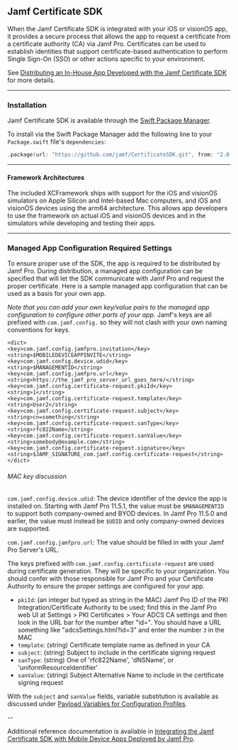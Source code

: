 ## Jamf Certificate SDK

When the Jamf Certificate SDK is integrated with your iOS or visionOS app, it provides a secure process
that allows the app to request a certificate from a certificate authority (CA) via Jamf Pro. Certificates
can be used to establish identities that support certificate-based authentication to perform Single Sign-On
(SSO) or other actions specific to your environment.

See [Distributing an In-House App Developed with the Jamf Certificate SDK](https://learn.jamf.com/en-US/bundle/technical-paper-integrating-ad-cs-current/page/Distributing_an_In-House_App_Developed_with_the_Jamf_Certificate_SDK.html) for more details.

--------

### Installation

Jamf Certificate SDK is available through the [Swift Package Manager](https://swift.org/package-manager/).

To install via the Swift Package Manager add the following line to your `Package.swift` file's `dependencies`:

```swift
.package(url: "https://github.com/jamf/CertificateSDK.git", from: "2.0.0")
```

--------

#### Framework Architectures

The included XCFramework ships with support for the iOS and visionOS simulators on Apple Silicon and Intel-based Mac computers, and iOS and visionOS devices using the arm64 architecture.  This allows app developers to use the
framework on actual iOS and visionOS devices and in the simulators while developing and testing their apps.

--------

### Managed App Configuration Required Settings

To ensure proper use of the SDK, the app is required to be distributed by Jamf Pro.  During distribution,
a managed app configuration can be specified that will let the SDK communicate with Jamf Pro and request
the proper certificate.  Here is a sample managed app configuration that can be used as a basis for your own app.

*Note that you can add your own key/value pairs to the managed app configuration to configure other parts of your app.*  Jamf's keys are all prefixed
with `com.jamf.config.` so they will not clash with your own naming conventions for keys.

    <dict>
    <key>com.jamf.config.jamfpro.invitation</key>
    <string>$MOBILEDEVICEAPPINVITE</string>
    <key>com.jamf.config.device.udid</key>
    <string>$MANAGEMENTID</string>
    <key>com.jamf.config.jamfpro.url</key>
    <string>https://the_jamf_pro_server_url_goes_here/</string>
    <key>com.jamf.config.certificate-request.pkiId</key>
    <string>1</string>
    <key>com.jamf.config.certificate-request.template</key>
    <string>User2</string>
    <key>com.jamf.config.certificate-request.subject</key>
    <string>cn=something</string>
    <key>com.jamf.config.certificate-request.sanType</key>
    <string>rfc822Name</string>
    <key>com.jamf.config.certificate-request.sanValue</key>
    <string>somebody@example.com</string>
    <key>com.jamf.config.certificate-request.signature</key>
    <string>$JAMF_SIGNATURE_com.jamf.config.certificate-request</string>
    </dict>

###### MAC key discussion

`com.jamf.config.device.udid`: The device identifier of the device the app is installed on.  Starting with
Jamf Pro 11.5.1, the value must be `$MANAGEMENTID` to support both company-owned and BYOD devices.  In Jamf
Pro 11.5.0 and earlier, the value must instead be `$UDID` and only company-owned devices are supported.

`com.jamf.config.jamfpro.url`: The value should be filled in with your Jamf Pro Server's URL.

The keys prefixed with `com.jamf.config.certificate-request` are used during certificate generation.  They
will be specific to your organization.  You should confer with those responsible for Jamf Pro and your
Certificate Authority to ensure the proper settings are configured for your app.

* `pkiId`: (an integer but typed as string in the MAC) Jamf Pro ID of the PKI Integration/Certificate Authority to be used; find this in the Jamf Pro
web UI at Settings > PKI Certificates > Your ADCS CA settings and then look in the URL bar for the number after "id=".  You should have a URL something like "adcsSettings.html?id=3" and enter the number `3` in the MAC
* `template`: (string) Certificate template name as defined in your CA
* `subject`: (string) Subject to include in the certificate signing request
* `sanType`: (string) One of 'rfc822Name', 'dNSName', or 'uniformResourceIdentifier'
* `sanValue`: (string) Subject Alternative Name to include in the certificate signing request

With the `subject` and `sanValue` fields, variable substitution is available as discussed under [Payload Variables for Configuration Profiles](https://learn.jamf.com/en-US/bundle/jamf-pro-documentation-current/page/Mobile_Device_Configuration_Profiles.html#ariaid-title3).

--

Additional reference documentation is available in
[Integrating the Jamf Certificate SDK with Mobile Device Apps Deployed by Jamf Pro](https://learn.jamf.com/bundle/jamf-certificate-sdk/page/Overview.html).
